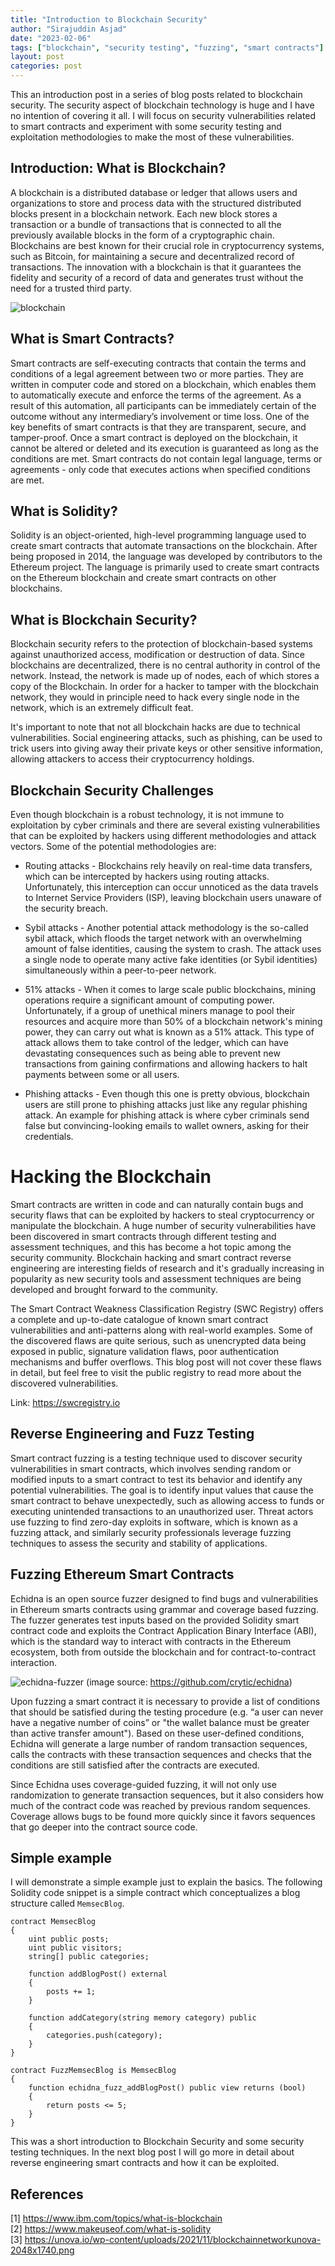 ```yaml
---
title: "Introduction to Blockchain Security"
author: "Sirajuddin Asjad"
date: "2023-02-06"
tags: ["blockchain", "security testing", "fuzzing", "smart contracts"]
layout: post
categories: post
---
```


This an introduction post in a series of blog posts related to blockchain security. The security aspect of blockchain technology is huge and I have no intention of covering it all. I will focus on security vulnerabilities related to smart contracts and experiment with some security testing and exploitation methodologies to make the most of these vulnerabilities. 

## Introduction: What is Blockchain?
A blockchain is a distributed database or ledger that allows users and organizations to store and process data with the structured distributed blocks present in a blockchain network. Each new block stores a transaction or a bundle of transactions that is connected to all the previously available blocks in the form of a cryptographic chain. Blockchains are best known for their crucial role in cryptocurrency systems, such as Bitcoin, for maintaining a secure and decentralized record of transactions. The innovation with a blockchain is that it guarantees the fidelity and security of a record of data and generates trust without the need for a trusted third party.

![blockchain](https://unova.io/wp-content/uploads/2021/11/blockchainnetworkunova-2048x1740.png)

## What is Smart Contracts?
Smart contracts are self-executing contracts that contain the terms and conditions of a legal agreement between two or more parties. They are written in computer code and stored on a blockchain, which enables them to automatically execute and enforce the terms of the agreement. As a result of this automation, all participants can be immediately certain of the outcome without any intermediary’s involvement or time loss. One of the key benefits of smart contracts is that they are transparent, secure, and tamper-proof. Once a smart contract is deployed on the blockchain, it cannot be altered or deleted and its execution is guaranteed as long as the conditions are met. Smart contracts do not contain legal language, terms or agreements - only code that executes actions when specified conditions are met. 

## What is Solidity?
Solidity is an object-oriented, high-level programming language used to create smart contracts that automate transactions on the blockchain. After being proposed in 2014, the language was developed by contributors to the Ethereum project. The language is primarily used to create smart contracts on the Ethereum blockchain and create smart contracts on other blockchains.

## What is Blockchain Security? 
Blockchain security refers to the protection of blockchain-based systems against unauthorized access, modification or destruction of data. Since blockchains are decentralized, there is no central authority in control of the network. Instead, the network is made up of nodes, each of which stores a copy of the Blockchain. In order for a hacker to tamper with the blockchain network, they would in principle need to hack every single node in the network, which is an extremely difficult feat. 

It's important to note that not all blockchain hacks are due to technical vulnerabilities. Social engineering attacks, such as phishing, can be used to trick users into giving away their private keys or other sensitive information, allowing attackers to access their cryptocurrency holdings.

## Blockchain Security Challenges
Even though blockchain is a robust technology, it is not immune to exploitation by cyber criminals and there are several existing vulnerabilities that can be exploited by hackers using different methodologies and attack vectors. Some of the potential methodologies are: 

* Routing attacks - Blockchains rely heavily on real-time data transfers, which can be intercepted by hackers using routing attacks. Unfortunately, this interception can occur unnoticed as the data travels to Internet Service Providers (ISP), leaving blockchain users unaware of the security breach.

* Sybil attacks - Another potential attack methodology is the so-called sybil attack, which floods the target network with an overwhelming amount of false identities, causing the system to crash. The attack uses a single node to operate many active fake identities (or Sybil identities) simultaneously within a peer-to-peer network.

* 51% attacks - When it comes to large scale public blockchains, mining operations require a significant amount of computing power. Unfortunately, if a group of unethical miners manage to pool their resources and acquire more than 50% of a blockchain network's mining power, they can carry out what is known as a 51% attack. This type of attack allows them to take control of the ledger, which can have devastating consequences such as being able to prevent new transactions from gaining confirmations and allowing hackers to halt payments between some or all users. 

* Phishing attacks - Even though this one is pretty obvious, blockchain users are still prone to phishing attacks just like any regular phishing attack. An example for phishing attack is where cyber criminals send false but convincing-looking emails to wallet owners, asking for their credentials. 

# Hacking the Blockchain
Smart contracts are written in code and can naturally contain bugs and security flaws that can be exploited by hackers to steal cryptocurrency or manipulate the blockchain. A huge number of security vulnerabilities have been discovered in smart contracts through different testing and assessment techniques, and this has become a hot topic among the security community. Blockchain hacking and smart contract reverse engineering are interesting fields of research and it's gradually increasing in popularity as new security tools and assessment techniques are being developed and brought forward to the community. 

The Smart Contract Weakness Classification Registry (SWC Registry) offers a complete and up-to-date catalogue of known smart contract vulnerabilities and anti-patterns along with real-world examples. Some of the discovered flaws are quite serious, such as unencrypted data being exposed in public, signature validation flaws, poor authentication mechanisms and buffer overflows. This blog post will not cover these flaws in detail, but feel free to visit the public registry to read more about the discovered vulnerabilities. 

Link: https://swcregistry.io

## Reverse Engineering and Fuzz Testing
Smart contract fuzzing is a testing technique used to discover security vulnerabilities in smart contracts, which involves sending random or modified inputs to a smart contract to test its behavior and identify any potential vulnerabilities. The goal is to identify input values that cause the smart contract to behave unexpectedly, such as allowing access to funds or executing unintended transactions to an unauthorized user. Threat actors use fuzzing to find zero-day exploits in software, which is known as a fuzzing attack, and similarly security professionals leverage fuzzing techniques to assess the security and stability of applications. 

## Fuzzing Ethereum Smart Contracts
Echidna is an open source fuzzer designed to find bugs and vulnerabilities in Ethereum smarts contracts using grammar and coverage based fuzzing. The fuzzer generates test inputs based on the provided Solidity smart contract code and exploits the Contract Application Binary Interface (ABI), which is the standard way to interact with contracts in the Ethereum ecosystem, both from outside the blockchain and for contract-to-contract interaction. 

![echidna-fuzzer](https://i.imgur.com/saFWti4.png)
(image source: https://github.com/crytic/echidna)

Upon fuzzing a smart contract it is necessary to provide a list of conditions that should be satisfied during the testing procedure (e.g. “a user can never have a negative number of coins” or "the wallet balance must be greater than active transfer amount"). Based on these user-defined conditions, Echidna will generate a large number of random transaction sequences, calls the contracts with these transaction sequences and checks that the conditions are still satisfied after the contracts are executed. 

Since Echidna uses coverage-guided fuzzing, it will not only use randomization to generate transaction sequences, but it also considers how much of the contract code was reached by previous random sequences. Coverage allows bugs to be found more quickly since it favors sequences that go deeper into the contract source code. 

## Simple example
I will demonstrate a simple example just to explain the basics. The following Solidity code snippet is a simple contract which conceptualizes a blog structure called `MemsecBlog`. 

``` solidity
contract MemsecBlog
{
    uint public posts;
    uint public visitors;
    string[] public categories;

    function addBlogPost() external 
    {
        posts += 1;
    }

    function addCategory(string memory category) public 
    {
        categories.push(category);
    }
}

contract FuzzMemsecBlog is MemsecBlog
{
    function echidna_fuzz_addBlogPost() public view returns (bool) 
    {
        return posts <= 5;
    }    
}
```

This was a short introduction to Blockchain Security and some security testing techniques. In the next blog post I will go more in detail about reverse engineering smart contracts and how it can be exploited. 

## References
[1] https://www.ibm.com/topics/what-is-blockchain <br>
[2] https://www.makeuseof.com/what-is-solidity <br>
[3] https://unova.io/wp-content/uploads/2021/11/blockchainnetworkunova-2048x1740.png 
